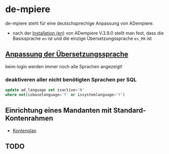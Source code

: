# de-mpiere

de-mpiere steht für eine deutschsprechige Anpassung von ADempiere.

* nach der [Installation (en)](http://wiki.adempiere.net/Installation_Steps) von ADempiere V.3.9.0 stellt man fest, dass die Basissprache  `en` ist und die einzige Übersetzungssprache `es_MX` ist 

## [Anpassung der Übersetzungssprache](https://bitbucket.org/eugenh/de.mpiere/wiki/Sprache)

beim login werden immer noch alle Sprachen angezeigt!

### deaktiveren aller nicht benötigten Sprachen per SQL

```sql
update ad_language set isactive='N'
where not(isbaselanguage='Y' or issystemlanguage='Y')
```

## Einrichtung eines Mandanten mit Standard-Kontenrahmen

* [Kontenplan](http://wiki.idempiere.org/de/Ersteinrichtung_Mandant#Hinweise_zu_Kontenpl.C3.A4nen)

## TODO
